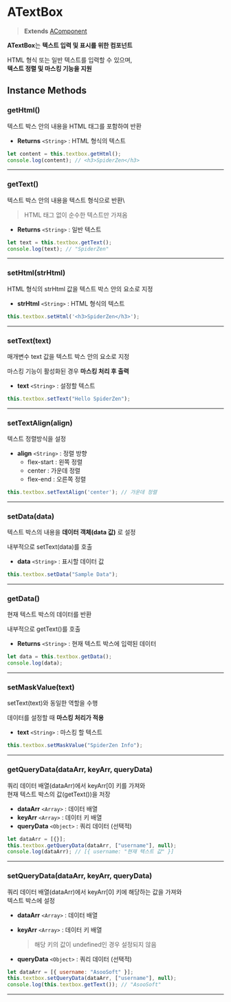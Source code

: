 # ATextBox

> **Extends** [AComponent](https://wikidocs.net/274979)

**ATextBox**는 **텍스트 입력 및 표시를 위한 컴포넌트**

HTML 형식 또는 일반 텍스트를 입력할 수 있으며,\
**텍스트 정렬 및 마스킹 기능을 지원**

## Instance Methods

### getHtml()

텍스트 박스 안의 내용을 HTML 태그를 포함하여 반환

* **Returns** `<String>` : HTML 형식의 텍스트

```js
let content = this.textbox.getHtml();
console.log(content); // <h3>SpiderZen</h3>
```

***

### getText()

텍스트 박스 안의 내용을 텍스트 형식으로 반환\


> HTML 태그 없이 순수한 텍스트만 가져옴

* **Returns** `<String>` : 일반 텍스트

```js
let text = this.textbox.getText();
console.log(text); // "SpiderZen"
```

***

### setHtml(strHtml)

HTML 형식의 strHtml 값을 텍스트 박스 안의 요소로 지정

* **strHtml** `<String>` : HTML 형식의 텍스트

```js
this.textbox.setHtml('<h3>SpiderZen</h3>');
```

***

### setText(text)

매개변수 text 값을 텍스트 박스 안의 요소로 지정

마스킹 기능이 활성화된 경우 **마스킹 처리 후 출력**

* **text** `<String>` : 설정할 텍스트

```js
this.textbox.setText("Hello SpiderZen");
```

***

### setTextAlign(align)

텍스트 정렬방식을 설정

* **align** `<String>` : 정렬 방향
  * flex-start : 왼쪽 정렬
  * center : 가운데 정렬
  * flex-end : 오른쪽 정렬

```js
this.textbox.setTextAlign('center'); // 가운데 정렬
```

***

### setData(data)

텍스트 박스의 내용을 **데이터 객체(data 값)** 로 설정

내부적으로 setText(data)를 호출

* **data** `<String>` : 표시할 데이터 값

```js
this.textbox.setData("Sample Data");
```

***

### getData()

현재 텍스트 박스의 데이터를 반환

내부적으로 getText()를 호출

* **Returns** `<String>` : 현재 텍스트 박스에 입력된 데이터

```js
let data = this.textbox.getData();
console.log(data);
```

***

### setMaskValue(text)

setText(text)와 동일한 역할을 수행

데이터를 설정할 때 **마스킹 처리가 적용**

* **text** `<String>` : 마스킹 할 텍스트

```js
this.textbox.setMaskValue("SpiderZen Info");
```

***

### getQueryData(dataArr, keyArr, queryData)

쿼리 데이터 배열(dataArr)에서 keyArr\[0] 키를 가져와\
현재 텍스트 박스의 값(getText())을 저장

* **dataArr** `<Array>` : 데이터 배열
* **keyArr** `<Array>` : 데이터 키 배열
* **queryData** `<Object>` : 쿼리 데이터 (선택적)

```js
let dataArr = [{}];
this.textbox.getQueryData(dataArr, ["username"], null);
console.log(dataArr); // [{ username: "현재 텍스트 값" }]
```

***

### setQueryData(dataArr, keyArr, queryData)

쿼리 데이터 배열(dataArr)에서 keyArr\[0] 키에 해당하는 값을 가져와\
텍스트 박스에 설정

* **dataArr** `<Array>` : 데이터 배열
*   **keyArr** `<Array>` : 데이터 키 배열

    > 해당 키의 값이 undefined인 경우 설정되지 않음
* **queryData** `<Object>` : 쿼리 데이터 (선택적)

```js
let dataArr = [{ username: "AsooSoft" }];
this.textbox.setQueryData(dataArr, ["username"], null);
console.log(this.textbox.getText()); // "AsooSoft"
```

***
